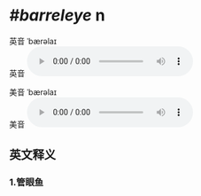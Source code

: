 # ***\#barreleye*** n
英音 ˈbærəlaɪ  
英音
<audio src="./media/barreleye1_AAC.aac" controls="controls"></audio>

美音 ˈbærəlaɪ  
美音
<audio src="./media/barreleye2_AAC.aac" controls="controls"></audio>



  

英文释义
---
### 1.**管眼鱼**  


